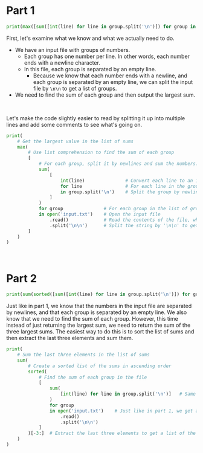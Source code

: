 # Part 1

```py
print(max([sum([int(line) for line in group.split('\n')]) for group in open('input.txt').read().split('\n\n')]))
```

First, let's examine what we know and what we actually need to do.

 - We have an input file with groups of numbers.
    - Each group has one number per line. In other words, each number ends with a newline character.
    - In this file, each group is separated by an empty line.
       - Because we know that each number ends with a newline, and each group is separated by an empty line, we can split the input file by `\n\n` to get a list of groups.
 - We need to find the sum of each group and then output the largest sum.

<br>

Let's make the code slightly easier to read by splitting it up into multiple lines and add some comments to see what's going on.


```py
print(
    # Get the largest value in the list of sums
    max(
        # Use list comprehension to find the sum of each group
        [
            # For each group, split it by newlines and sum the numbers.
            sum(
                [
                    int(line)               # Convert each line to an integer in order to sum them.
                    for line                # For each line in the group...
                    in group.split('\n')    # Split the group by newlines to get a list of individual numbers.
                ]
            )
            for group               # For each group in the list of groups we get below
            in open('input.txt')    # Open the input file
                .read()             # Read the contents of the file, which returns a string
                .split('\n\n')      # Split the string by '\n\n' to get a list of groups
        ]
    )
)
```

<br>

# Part 2

```py
print(sum(sorted([sum([int(line) for line in group.split('\n')]) for group in open('input.txt').read().split('\n\n')])[-3:]))
```

Just like in part 1, we know that the numbers in the input file are separated by newlines, and that each group is separated by an empty line. We also know that we need to find the sum of each group. However, this time instead of just returning the largest sum, we need to return the sum of the three largest sums. The easiest way to do this is to sort the list of sums and then extract the last three elements and sum them.

```py
print(
    # Sum the last three elements in the list of sums
    sum(
        # Create a sorted list of the sums in ascending order
        sorted(
            # Find the sum of each group in the file
            [
                sum(
                    [int(line) for line in group.split('\n')]   # Same as part 1
                )
                for group
                in open('input.txt')    # Just like in part 1, we get a list of groups
                    .read()
                    .split('\n\n')
            ]
        )[-3:]  # Extract the last three elements to get a list of the three largest values
    )
)
```